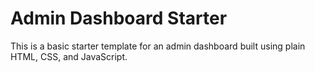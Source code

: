 # Admin Dashboard Starter

This is a basic starter template for an admin dashboard built using plain HTML, CSS, and JavaScript.
